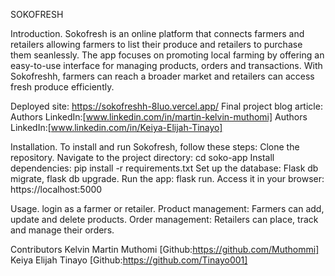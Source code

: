 SOKOFRESH

Introduction.
Sokofresh is an online platform that connects farmers and retailers allowing farmers to list their produce and retailers to purchase them seanlessly. The app focuses on promoting local farming by offering an easy-to-use interface for managing products, orders and transactions. With Sokofreshh, farmers can reach a broader market and retailers can access fresh produce efficiently.

Deployed site: https://sokofreshh-8luo.vercel.app/
Final project blog article:
Authors LinkedIn:[www.linkedin.com/in/martin-kelvin-muthomi]
Authors LinkedIn:[www.linkedin.com/in/Keiya-Elijah-Tinayo]

Installation.
To install and run Sokofresh, follow these steps:
Clone the repository.
Navigate to the project directory: cd soko-app
Install dependencies: pip install -r requirements.txt
Set up the database: Flask db migrate, flask db upgrade.
Run the app: flask run.
Access it in your browser: https://localhost:5000

Usage.
login as a farmer or retailer.
Product management: Farmers can add, update and delete products.
Order management: Retailers can place, track and manage their orders.

Contributors
Kelvin Martin Muthomi [Github:https://github.com/Muthommi]
Keiya Elijah Tinayo [Github:https://github.com/Tinayo001]
